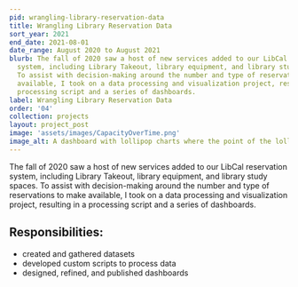 ```yaml
---
pid: wrangling-library-reservation-data
title: Wrangling Library Reservation Data
sort_year: 2021
end_date: 2021-08-01
date_range: August 2020 to August 2021
blurb: The fall of 2020 saw a host of new services added to our LibCal reservation
  system, including Library Takeout, library equipment, and library study spaces.
  To assist with decision-making around the number and type of reservations to make
  available, I took on a data processing and visualization project, resulting in a
  processing script and a series of dashboards.
label: Wrangling Library Reservation Data
order: '04'
collection: projects
layout: project_post
image: 'assets/images/CapacityOverTime.png'
image_alt: A dashboard with lollipop charts where the point of the lollipop changes color from yellow to red according as the length of the bar increases.
---
```

The fall of 2020 saw a host of new services added to our LibCal reservation
system, including Library Takeout, library equipment, and library study spaces.
To assist with decision-making around the number and type of reservations to make
available, I took on a data processing and visualization project, resulting in a
processing script and a series of dashboards.

## Responsibilities:

* created and gathered datasets
* developed custom scripts to process data
* designed, refined, and published dashboards

